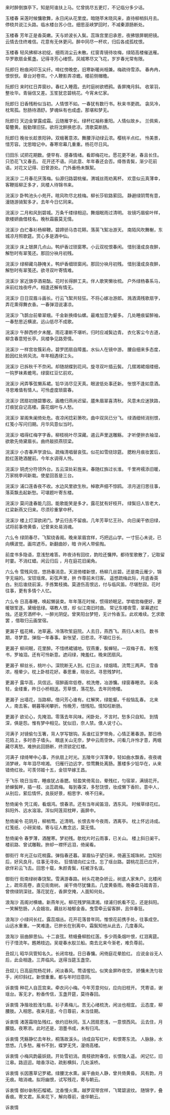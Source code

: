 <!-- { "loadSidebar": true } -->
来时醉倒旗亭下。知是阿谁扶上马。忆曾挑尽五更灯，不记临分多少话。

玉楼春
采莲时候慵歌舞，永日闲从花里度。暗随苹末晓风来，直待柳梢斜月去。
停桡共说江头路。临水楼台苏小住。细思巫峡梦回时，不减秦源肠断处。

玉楼春
芳年正是香英嫩。天与娇波长入鬓。蕊珠宫里旧承恩，夜拂银屏朝把镜。
云情去住终难信。花意有无休更问。醉中同尽一杯欢，归后各成孤枕恨。

玉楼春
轻风拂柳冰初绽。细雨消尘云未散。红窗青镜待妆梅，绿陌高楼催送雁。
华罗歌扇金蕉盏。记得寻芳心绪惯。凤城寒尽又飞花，岁岁春光常有限。

阮郎归
粉痕闲印玉尖纤。啼红傍晚奁。旧寒新暖尚相兼。梅疏待雪添。
春冉冉，恨恹恹。章台对卷帘。个人鞭影弄凉蟾。楼前侧帽檐。

阮郎归
来时红日弄窗纱。春红入睡霞。去时庭树欲栖鸦。香屏掩月斜。
收翠羽，整妆华。青骊信又差。玉笙犹恋碧桃花。今宵未忆家。

阮郎归
旧香残粉似当初。人情恨不如。一春犹有数行书。秋来书更疏。
衾凤冷，枕鸳孤。愁肠待酒舒。梦魂纵有也成虚。那堪和梦无。

阮郎归
天边金掌露成霜。云随雁字长。绿杯红袖称重阳。人情似故乡。
兰佩紫，菊簪黄。殷勤理旧狂。欲将沈醉换悲凉。清歌莫断肠。

阮郎归
晚妆长趁景阳钟。双蛾著意浓。舞腰浮动绿云浓。樱桃半点红。
怜美景，惜芳容。沈思暗记中。春寒帘幕几重重。杨花尽日风。

归田乐
试把花期数。便早有、感春情绪。看即梅花吐。愿花更不谢，春且长住。只恐花飞又春去。
花开还不语。问此意、年年春还会否。绛唇青鬓，渐少花前语。对花又记得、旧曾游处。门外垂杨未飘絮。

浣溪沙
二月春花厌落梅。仙源归路碧桃催。渭城丝雨劝离杯。
欢意似云真薄幸，客鞭摇柳正多才，凤楼人待锦书来。

浣溪沙
卧鸭池头小苑开。暄风吹尽北枝梅。柳长莎软路萦回。
静避绿阴莺有意，漫随游骑絮多才。去年今日忆同来。

浣溪沙
二月和风到碧城。万条千缕绿相迎。舞烟眠雨过清明。
妆镜巧眉偷叶样，歌楼妍曲借枝名。晚秋霜霰莫无情。

浣溪沙
白纻春衫杨柳鞭。碧蹄骄马杏花鞯。落英飞絮冶游天。
南陌风吹舞榭，东城凉月照歌筵。赏心多是酒中仙。

浣溪沙
床上银屏几点山。鸭炉香过琐窗寒。小云双枕恨春闲。
惜别漫成良夜醉，解愁时有翠笺还。那回分袂月初残。

浣溪沙
绿柳藏乌静掩关。鸭炉香细琐窗闲。那回分袂月初残。
惜别漫成良夜醉，解愁时有翠笺还。欲寻双叶寄情难。

浣溪沙
家近旗亭酒易酤。花时长得醉工夫。伴人歌笑懒妆梳。
户外绿杨春系马，床前红烛夜呼卢。相逢还解有情无。

浣溪沙
日日双眉斗画长。行云飞絮共轻狂。不将心嫁冶游郎。
溅酒滴残歌扇字，弄花熏得舞衣香。一春弹泪说凄凉。

浣溪沙
飞鹊台前晕翠蛾。千金新换绛仙螺。最难加意为颦多。
几处睡痕留醉袖，一春愁思近横波。远山低尽不成歌。

浣溪沙
午醉西桥夕未醒。雨花凄断不堪听。归时应减鬓边青。
衣化客尘今古道，柳含春意短长亭。凤楼争见路旁情。

浣溪沙
一样宫妆簇彩舟。碧罗团扇自障羞。水仙人在镜中游。
腰自细来多态度，脸因红处转风流。年年相遇绿江头。

浣溪沙
已拆秋千不奈闲。却随胡蝶到花间。旋寻双叶插云鬓。
几摺湘裙烟缕细，一钩罗袜素蟾弯。绿窗红豆忆前欢。

浣溪沙
闲弄筝弦懒系裙。铅华消尽见天真。眼波低处事还新。
怅恨不逢如意酒。寻思难值有情人。可怜虚度琐窗春。

浣溪沙
团扇初随碧簟收。画檐归燕尚迟留。靥朱眉翠喜清秋。
风意未应迷狭路，灯痕犹自记高楼。露花烟叶与人愁。

浣溪沙
翠阁朱阑倚处危。夜凉闲捻彩箫吹。曲中双凤已分飞。
绿酒细倾消别恨，红笺小写问归期。月华风意似当时。

浣溪沙
唱得红梅字字香。柳枝桃叶尽深藏。遏云声里送雕觞。
才听便拚衣袖湿，欲歌先倚黛眉长。曲终敲损燕钗梁。

浣溪沙
小杏春声学浪仙。疏梅清唱替哀弦。似花如雪绕琼筵。
腮粉月痕妆罢后，脸红莲艳酒醒前。今年水调得人怜。

浣溪沙
铜虎分符领外台。五云深处彩旌来。春随红旆过长淮。
千里袴襦添旧暖，万家桃李间新栽。使星回首是三台。

浣溪沙
浦口莲香夜不收。水边风里欲生秋。棹歌声细不惊鸥。
凉月送归思往事，落英飘去起新愁。可堪题叶寄东楼。

浣溪沙
莫问逢春能几回。能歌能笑是多才。露花犹有好枝开。
绿鬓旧人皆老大，红梁新燕又归来。尽须珍重掌中杯。

浣溪沙
楼上灯深欲闭门。梦云归去不留痕。几年芳草忆王孙。
向日阑干依旧绿，试将前事倚黄昏，记曾来处易消魂。

六么令
绿阴春尽，飞絮绕香阁。晚来翠眉宫样，巧把远山学。一寸狂心未说，已向横波觉。画帘遮币。新翻曲妙，暗 
许闲人带偷掏。

前度书多隐语，意浅愁难答。昨夜诗有回纹，韵险还慵押。都待笙歌散了，记取留时霎。不消红蜡。闲云归后 
，月在庭花旧阑角。

六么令
雪残风信，悠扬春消息。天涯倚楼新恨，杨柳几丝碧。还是南云雁少，锦字无端的。宝钗瑶席。彩弦声里，拚 
作尊前未归客。
遥想疏梅此际，月底香英白。别后谁绕前溪，手拣繁枝摘。莫道伤高恨远，付与临风笛。尽堪愁寂。花时
往事，更有多情个人忆。

六么令
日高春睡，唤起懒装束。年年落花时候，惯得娇眠足。学唱宫梅便好，更暖银笙逐。黛蛾低绿。堪教人恨，却 
似江南旧时曲。
常记东楼夜雪，翠幕遮红烛。还是芳酒杯中，一醉光阴促。曾笑阳台梦短，无计怜香玉。此欢难续。乞求歌罢 
，借取归云画堂宿。

更漏子
槛花稀，池草遍。冷落吹笙庭院。人去日，燕西飞。燕归人未归。
数书期，寻梦意。弹指一年春事。新怅望，旧悲凉。不堪红日长。

更漏子
柳间眠，花里醉。不惜绣裙铺地。钗燕重，鬓蝉轻。一双梅子青。
粉笺书，罗袖泪。还有可怜新意。遮闷绿，掩羞红。晚来团扇风。

更漏子
柳丝长，桃叶小。深院断无人到。红日淡，绿烟晴。流莺三两声。
雪香浓，檀晕少。枕上卧枝花好。春思重，晓妆迟。寻思残梦时。

更漏子
露华高，凤信远。宿醉画帘低卷。梳洗倦，冶游慵。绿窗春睡浓。
彩条轻，金缕重，昨日小桥相送。芳草恨，落花愁。去年同倚楼。

更漏子
出墙花，当路柳。借问芳心谁有。红解笑，绿能颦。千般恼乱春。
北来人，南去客。朝暮等闲攀折。怜晚芳，惜残阳。情知枉断肠。

更漏子
欲论心，先掩泪。零落去年风味。闲卧处，不言时。愁多只自知。
到情深，俱是怨。惟有梦中相见。犹似旧，奈人禁。偎人说寸心。

河满子
对镜偷匀玉箸，背人学写银钩。系谁红豆罗带角，心情正著春游。那日杨花陌上，多时杏子墙头。
眼底关山无奈，梦中云雨空休。问看几许怜才意，两蛾藏尽离愁。难拚此回肠断，终须锁定红楼。

河满子
绿绮琴中心事，齐纨扇上时光。五陵年少浑薄幸，轻如曲水飘香。夜夜魂消梦峡，年年泪尽啼湘。
归雁行边远字，惊莺舞处离肠。蕙楼多少铅华在，从来错倚红妆。可羡邻姬十五，金钗早嫁王昌。

于飞乐
晓日当帘，睡痕犹占香腮。轻盈笑倚鸾台。晕残红，匀宿翠，满镜花开。娇蝉鬓畔，插一枝、淡蕊疏梅。
每到春深，多愁饶恨，妆成懒下香阶。意中人，从别后，萦后情怀。良辰好景，相思字、唤不归来。

愁倚阑令
凭江阁，看烟鸿。恨春浓。还有当年闻笛泪，洒东风。
时候草绿花红。斜阳外、远水溶溶。浑似阿莲双枕畔，画屏中。

愁倚阑令
花阴月，柳梢莺。近清明。长恨去年今夜雨，洒离亭。
枕上怀远诗成。红笺纸、小砑吴绫。寄与征人教念远，莫无情。

愁倚阑令
春罗薄，酒醒寒。梦初残。欹枕片时云雨事，已关山。
楼上斜日阑干。楼前路、曾试雕鞍。拚却一襟怀远泪，倚阑看。

御街行
年光正似花梢露。弹指春还暮。翠眉仙子望归来，倚遍玉城珠树。岂知别后，好风良月，往事无寻处。
狂情错向红尘住。忘了瑶台路。碧桃花蕊已应开，欲伴彩云飞去。回思十载，朱颜青鬓，枉被浮名误。

御街行
街南绿树春饶絮。雪满游春路。树头花艳杂娇云，树底人家朱户。北楼闲上，疏帘高卷，直见街南树。
阑干倚尽犹慵去。几度黄昏雨。晚春盘马踏青苔，曾傍绿阴深驻。落花犹在，香屏空掩，人面知何处。

浪淘沙
高阁对横塘。新燕年光。柳花残梦隔潇湘。绿浦归帆看不见，还是斜阳。
一笑解愁肠，人会娥妆。藕丝衫袖郁金香。曳雪牵云留客醉，且伴春狂。

浪淘沙
小绿间长红。露蕊烟丛。花开花落昔年同。惟恨花前携手处，往事成空。
山远水重重。一笑难逢。已拚长在别离中。霜鬓知他从此去，几度春风。

浪淘沙
丽曲醉思仙。十二哀弦。秾蛾叠柳脸红莲。多少雨条烟叶恨，红泪离筵。
行子惜流年。鶗鴂枝边。吴堤春水舣兰船。南去北来今渐老，难负尊前。

丑奴儿
昭华凤管知名久。长闭帘栊。日日春慵。闲倚庭花晕脸红。
应说金谷无人后，此会相逢。三弄临风。送得当筵玉盏空。

丑奴儿
日高庭院杨花转，闲淡春风。莺语惺忪。似笑金屏昨夜空。
娇慵未洗匀妆手，闲印斜红。新恨重重。都与年时旧意同。

诉衷情
种花人自蕊宫来。牵衣问小梅。今年芳意何似，应向旧枝开。
凭寄语，谢瑶台。客无才。粉香传信，玉盏开筵，莫待春回。

诉衷情
净揩妆脸浅匀眉。衫子素梅儿。苦无心绪梳洗，闲淡也相宜。
云态度，柳腰肢。入相思。夜来月底，今日尊前，未当佳期。

诉衷情
渚莲霜晓坠残红。依约旧秋同。玉人团扇恩浅，一意恨西风。
云去住，月朦胧。夜寒浓。此时还是，泪墨书成，未有归鸿。

诉衷情
凭觞静忆去年秋，桐落故溪头。诗成自写红叶，和恨寄东流。
人脉脉，水悠悠。几多愁。雁书不到，蝶梦无凭，漫倚高楼。

诉衷情
小梅风韵最妖娆。开处雪初消。南枝欲附春信，长恨陇人遥。
闲记忆，旧江皋。路迢迢。暗香浮动，疏影横斜，几处溪桥。

诉衷情
长因蕙草记罗裙。绿腰沈水熏。阑干曲处人静，曾共倚黄昏。
风有韵，月无痕。暗消魂。拟将幽恨，试写残花，寄与朝云。

诉衷情
御纱新制石榴裙。沈香慢火熏。越罗双带宫样，飞鹭碧波纹。
随锦字，叠香痕。寄文君。系来花下，解向尊前，谁伴朝云。

诉衷情
